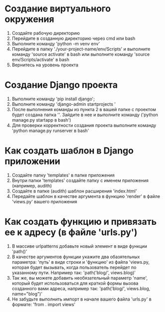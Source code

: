 # Создание виртуального окружения

1. Создайте рабочую директорию 
2. Перейдите в созданную директорию через cmd или bash
3. Выполните команду 'python -m venv env'
4. Перейдите в папку './your-project-name/env/Scripts' и выполните команду 'source activate' в bash или выполните команду 'source env/Scripts/activate' в bash
5. Вернитесь на уровень проекта

# Создание Django проекта

1. Выполните команду 'pip install django';
2. Выполните команду 'django-admin startprojects <your-project-name>'
3. После выполнения команды из пункта 2 в вашей папке с проектом будет создана папка '<your-project-name>'. Зайдите в нее и выполните команду ('python manage.py startapp <you-app-name> в bash')
4. Для проверки корректности создания проекта выполните команду 'python manage.py runserver в bash'

# Как создать шаблон в Django приложении

1. Создайте папку 'templates' в папке приложения
2. Внутри папки 'templates' создайте папку с именем приложения (например, audith)
3. Создайте в папке (audith) шаблон расширения 'index.html'
4. Передайте шаблон в качестве аргумента в функцию 'render' в файле 'views.py' вашего приложения

# Как создать функцию и привязать ее к адресу (в файле 'urls.py')

1. В массиве urlpatterns добавьте новый элемент в виде функции 'path()'
2. В качестве аргументов функции укажите два обазятельных параметра: 'путь' в виде строки и 'функцию' из файла 'views.py, которая будет вызывать, когда пользователь перейдет по указанному пути. Например так: 'path('blog/', views.blog)'
3. Так же, вы можете добавить необязательный параметр 'name', который будет использоваться для краткой формы вызова созданного вами адреса, например так: 'path('blog/', views.blog, name="blog")'
4. Не забудьте выполнить импорт в начале вашего файла 'urls.py' в формате: 'from . import views'